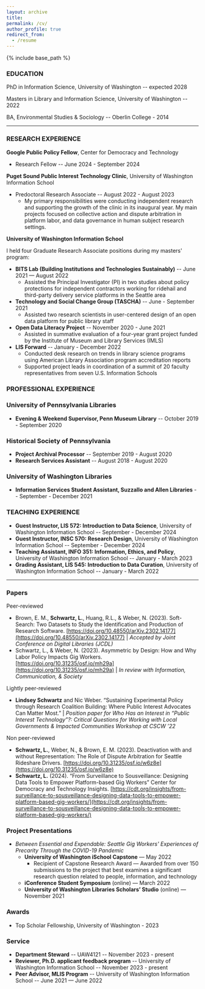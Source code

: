 ```yaml
---
layout: archive
title: 
permalink: /cv/
author_profile: true
redirect_from:
  - /resume
---
```


{% include base_path %}

### EDUCATION
PhD in Information Science, University of Washington -- expected 2028

Masters in Library and Information Science, University of Washington -- 2022

BA, Environmental Studies & Sociology -- Oberlin College - 2014

--------
### RESEARCH EXPERIENCE
**Google Public Policy Fellow**, Center for Democracy and Technology 
* Research Fellow -- June 2024 - September 2024

**Puget Sound Public Interest Technology Clinic**, University of Washington Information School 
* Predoctoral Research Associate -- August 2022 - August 2023
    * My primary responsibilities were conducting independent research and supporting the growth of the clinic in its inaugural year. My main projects focused on collective action and dispute arbitration in platform labor, and data governance in human subject research settings.  


**University of Washington Information School** 

I held four Graduate Research Associate positions during my masters' program:
  * **BITS Lab (Building Institutions and Technologies Sustainably)** -- June 2021 — August 2022
      * Assisted the Principal Investigator (PI) in two studies about policy protections for independent contractors working for ridehail and third-party delivery service platforms in the Seattle area 
  * **Technology and Social Change Group (TASCHA)** -- June - September 2021
      * Assisted two research scientists in user-centered design of an open data platform for public library staff 
  * **Open Data Literacy Project** -- November 2020 - June 2021
      * Assisted in summative evaluation of a four-year grant project funded by the Institute of Museum and Library Services (IMLS)
  * **LIS Forward** -- January - December 2022 
      * Conducted desk research on trends in library science programs using American Library Association program accreditation reports
      * Supported project leads in coordination of a summit of 20 faculty representatives from seven U.S. Information Schools
  
  
### PROFESSIONAL EXPERIENCE
### University of Pennsylvania Libraries 
* **Evening & Weekend Supervisor, Penn Museum Library** -- October 2019 - September 2020

### Historical Society of Pennsylvania
* **Project Archival Processor** -- September 2019 - August 2020
* **Research Services Assistant** -- August 2018 - August 2020

### University of Washington Libraries
* **Information Services Student Assistant, Suzzallo and Allen Libraries** -- September - December 2021

### TEACHING EXPERIENCE
* **Guest Instructor, LIS 572: Introduction to Data Science**, University of Washington Information School -- September - December 2024
* **Guest Instructor, INSC 570: Research Design**, University of Washington Information School -- September - December 2024
* **Teaching Assistant, INFO 351: Information, Ethics, and Policy**, University of Washington Information School -- January - March 2023
* **Grading Assistant, LIS 545: Introduction to Data Curation**, University of Washington Information School -- January - March 2022

-----

### Papers

Peer-reviewed
  * Brown, E. M., **Schwartz, L.**, Huang, R.L., & Weber, N. (2023). Soft-Search: Two Datasets to Study the Identification and Production of Research Software. [https://doi.org/10.48550/arXiv.2302.14177](https://doi.org/10.48550/arXiv.2302.14177) \| *Accepted by Joint Conference on Digital Libraries (JCDL)* 
  * Schwartz, L., & Weber, N. (2023). Asymmetric by Design: How and Why Labor Policy Impacts Gig Workers. [https://doi.org/10.31235/osf.io/mh29a](https://doi.org/10.31235/osf.io/mh29a) \| *In review with Information, Communication, & Society*


Lightly peer-reviewed
  * **Lindsey Schwartz** and Nic Weber. “Sustaining Experimental Policy through Research Coalition Building: Where Public Interest Advocates Can Matter Most.” \|  *Position paper for Who Has an Interest in “Public Interest Technology”?: Critical Questions for Working with Local Governments & Impacted Communities Workshop at CSCW ’22*

Non peer-reviewed
* **Schwartz, L.**, Weber, N., & Brown, E. M. (2023). Deactivation with and without Representation: The Role of Dispute Arbitration for Seattle Rideshare Drivers. [https://doi.org/10.31235/osf.io/w6z8e](https://doi.org/10.31235/osf.io/w6z8e)
* **Schwartz, L.** (2024). “From Surveillance to Sousveillance: Designing Data Tools to Empower Platform-based Gig Workers” Center for Democracy and Technology Insights. [https://cdt.org/insights/from-surveillance-to-sousveillance-designing-data-tools-to-empower-platform-based-gig-workers/](https://cdt.org/insights/from-surveillance-to-sousveillance-designing-data-tools-to-empower-platform-based-gig-workers/)

### Project Presentations
*  *Between Essential and Expendable: Seattle Gig Workers' Experiences of Precarity Through the COVID-19 Pandemic*
   * **University of Washington iSchool Capstone** — May 2022
       * Recipient of Capstone Research Award — Awarded from over 150 submissions to the project that best examines a significant research question related to people, information, and technology
   * **iConference Student Symposium** (online) — March 2022
   * **University of Washington Libraries Scholars’ Studio** (online) — November 2021

### Awards
* Top Scholar Fellowship, University of Washington - 2023
  
### Service
* **Department Steward** -- UAW4121 -- November 2023 - present 
* **Reviewer, Ph.D. applicant feedback program** -- University of Washington Information School -- November 2023 - present
* **Peer Advisor, MLIS Program** -- University of Washington Information School -- June 2021 — June 2022
